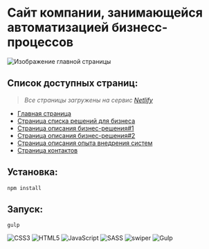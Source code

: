 # Сайт компании, занимающейся автоматизацией бизнесс-процессов

![Изображение главной страницы](https://user-images.githubusercontent.com/58606474/176154497-688aee40-dfd4-4216-b978-fe2e67dcf7dd.jpg)

## Список доступных страниц:
> *Все страницы загружены на сервис [Netlify](https://www.netlify.com/)*

* [Главная страница](https://integrating-system-site.netlify.app/)
* [Страница списка решений для бизнеса](https://integrating-system-site.netlify.app/solutions.html)
* [Страница описания бизнес-решения#1](https://integrating-system-site.netlify.app/solution-ag.html)
* [Страница описания бизнес-решения#2](https://integrating-system-site.netlify.app/solution-taxir.html)
* [Страница описания опыта внедрения систем](https://integrating-system-site.netlify.app/integrating.html)
* [Страница контактов](https://integrating-system-site.netlify.app/contacts.html)

## Установка:
```
npm install
```

## Запуск:
```
gulp
```

![CSS3](https://img.shields.io/badge/css3-%231572B6.svg?style=for-the-badge&logo=css3&logoColor=white)
![HTML5](https://img.shields.io/badge/html5-%23E34F26.svg?style=for-the-badge&logo=html5&logoColor=white)
![JavaScript](https://img.shields.io/badge/javascript-%23323330.svg?style=for-the-badge&logo=javascript&logoColor=%23F7DF1E)
![SASS](https://img.shields.io/badge/SASS-hotpink.svg?style=for-the-badge&logo=SASS&logoColor=white)
![swiper](https://img.shields.io/badge/swiper-%236332F6.svg?&style=for-the-badge&logo=swiper&logoColor=white")
![Gulp](https://img.shields.io/badge/GULP-%23CF4647.svg?style=for-the-badge&logo=gulp&logoColor=white)

